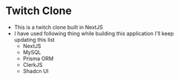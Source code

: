 # Twitch Clone

- This is a twitch clone built in NextJS
- I have used following thing while building this application I'll keep updating this list
  - NextJS
  - MySQL
  - Prisma ORM
  - ClerkJS
  - Shadcn UI